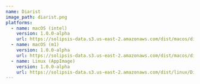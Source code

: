 ```yaml
---
name: Diarist
image_path: diarist.png
platforms:
  - name: macOS (intel)
    version: 1.0.0-alpha
    url: https://solipsis-data.s3.us-east-2.amazonaws.com/dist/macos/diarist.dmg
  - name: macOS (m1)
    version: 1.0.0-alpha
    url: https://solipsis-data.s3.us-east-2.amazonaws.com/dist/macos/diarist-silicon.dmg
  - name: Linux (AppImage)
    version: 1.0.0-alpha
    url: https://solipsis-data.s3.us-east-2.amazonaws.com/dist/linux/Diarist-x86_64.AppImage
---
```

